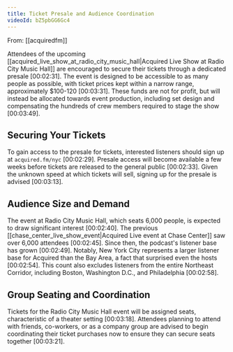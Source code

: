 ```yaml
---
title: Ticket Presale and Audience Coordination
videoId: bZ5pbGG6Gc4
---
```


From: [[acquiredfm]] <br/> 

Attendees of the upcoming [[acquired_live_show_at_radio_city_music_hall|Acquired Live Show at Radio City Music Hall]] are encouraged to secure their tickets through a dedicated presale [00:02:31]. The event is designed to be accessible to as many people as possible, with ticket prices kept within a narrow range, approximately $100-120 [00:03:31]. These funds are not for profit, but will instead be allocated towards event production, including set design and compensating the hundreds of crew members required to stage the show [00:03:49].

## Securing Your Tickets

To gain access to the presale for tickets, interested listeners should sign up at `acquired.fm/nyc` [00:02:29]. Presale access will become available a few weeks before tickets are released to the general public [00:02:33]. Given the unknown speed at which tickets will sell, signing up for the presale is advised [00:03:13].

## Audience Size and Demand

The event at Radio City Music Hall, which seats 6,000 people, is expected to draw significant interest [00:02:40]. The previous [[chase_center_live_show_event|Acquired Live event at Chase Center]] saw over 6,000 attendees [00:02:45]. Since then, the podcast's listener base has grown [00:02:49]. Notably, New York City represents a larger listener base for Acquired than the Bay Area, a fact that surprised even the hosts [00:02:54]. This count also excludes listeners from the entire Northeast Corridor, including Boston, Washington D.C., and Philadelphia [00:02:58].

## Group Seating and Coordination

Tickets for the Radio City Music Hall event will be assigned seats, characteristic of a theater setting [00:03:18]. Attendees planning to attend with friends, co-workers, or as a company group are advised to begin coordinating their ticket purchases now to ensure they can secure seats together [00:03:21].